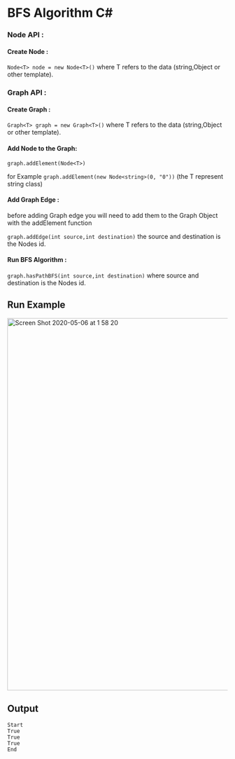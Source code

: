 # BFS Algorithm C#

### Node API :
   #### Create Node : 
 
 ```Node<T> node = new Node<T>()``` 
 where T refers to the data (string,Object or other template). 
 
 
### Graph API : 
#### Create Graph : 
 
 ```Graph<T> graph = new Graph<T>()``` 
 where T refers to the data (string,Object or other template).
  
#### Add Node to the Graph:
 
 ```graph.addElement(Node<T>)```
 
 for Example ```graph.addElement(new Node<string>(0, "0"))``` (the T represent string class)
 
#### Add Graph Edge :
 
 before adding Graph edge you will need to add them to the Graph Object with the  addElement function
   
 ```graph.addEdge(int source,int destination)``` the source and destination is the Nodes id.
 
#### Run BFS Algorithm :
 
 ```graph.hasPathBFS(int source,int destination)``` where source and destination is the Nodes id.
 
## Run Example
<img width="850" alt="Screen Shot 2020-05-06 at 1 58 20" src="https://user-images.githubusercontent.com/44754325/81124019-15382700-8f3d-11ea-93a9-1f9fc715db78.png">

## Output
```ֿ
Start
True
True
True
End
```
 
